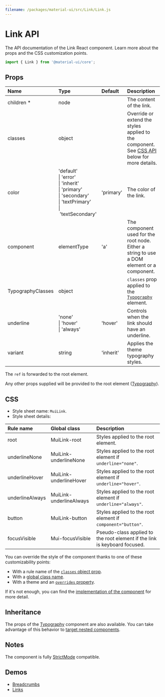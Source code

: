 ```yaml
---
filename: /packages/material-ui/src/Link/Link.js
---
```


<!--- This documentation is automatically generated, do not try to edit it. -->

# Link API

<p class="description">The API documentation of the Link React component. Learn more about the props and the CSS customization points.</p>

```js
import { Link } from '@material-ui/core';
```



## Props

| Name | Type | Default | Description |
|:-----|:-----|:--------|:------------|
| <span class="prop-name required">children&nbsp;*</span> | <span class="prop-type">node</span> |  | The content of the link. |
| <span class="prop-name">classes</span> | <span class="prop-type">object</span> |  | Override or extend the styles applied to the component. See [CSS API](#css) below for more details. |
| <span class="prop-name">color</span> | <span class="prop-type">'default'<br>&#124;&nbsp;'error'<br>&#124;&nbsp;'inherit'<br>&#124;&nbsp;'primary'<br>&#124;&nbsp;'secondary'<br>&#124;&nbsp;'textPrimary'<br>&#124;&nbsp;'textSecondary'</span> | <span class="prop-default">'primary'</span> | The color of the link. |
| <span class="prop-name">component</span> | <span class="prop-type">elementType</span> | <span class="prop-default">'a'</span> | The component used for the root node. Either a string to use a DOM element or a component. |
| <span class="prop-name">TypographyClasses</span> | <span class="prop-type">object</span> |  | `classes` prop applied to the [`Typography`](/api/typography/) element. |
| <span class="prop-name">underline</span> | <span class="prop-type">'none'<br>&#124;&nbsp;'hover'<br>&#124;&nbsp;'always'</span> | <span class="prop-default">'hover'</span> | Controls when the link should have an underline. |
| <span class="prop-name">variant</span> | <span class="prop-type">string</span> | <span class="prop-default">'inherit'</span> | Applies the theme typography styles. |

The `ref` is forwarded to the root element.

Any other props supplied will be provided to the root element ([Typography](/api/typography/)).

## CSS

- Style sheet name: `MuiLink`.
- Style sheet details:

| Rule name | Global class | Description |
|:-----|:-------------|:------------|
| <span class="prop-name">root</span> | <span class="prop-name">MuiLink-root</span> | Styles applied to the root element.
| <span class="prop-name">underlineNone</span> | <span class="prop-name">MuiLink-underlineNone</span> | Styles applied to the root element if `underline="none"`.
| <span class="prop-name">underlineHover</span> | <span class="prop-name">MuiLink-underlineHover</span> | Styles applied to the root element if `underline="hover"`.
| <span class="prop-name">underlineAlways</span> | <span class="prop-name">MuiLink-underlineAlways</span> | Styles applied to the root element if `underline="always"`.
| <span class="prop-name">button</span> | <span class="prop-name">MuiLink-button</span> | Styles applied to the root element if `component="button"`.
| <span class="prop-name">focusVisible</span> | <span class="prop-name">Mui-focusVisible</span> | Pseudo-class applied to the root element if the link is keyboard focused.

You can override the style of the component thanks to one of these customizability points:

- With a rule name of the [`classes` object prop](/customization/components/#overriding-styles-with-classes).
- With a [global class name](/customization/components/#overriding-styles-with-global-class-names).
- With a theme and an [`overrides` property](/customization/globals/#css).

If it's not enough, you can find the [implementation of the component](https://github.com/mui-org/material-ui/blob/master/packages/material-ui/src/Link/Link.js) for more detail.

## Inheritance

The props of the [Typography](/api/typography/) component are also available.
You can take advantage of this behavior to [target nested components](/guides/api/#spread).

## Notes

The component is fully [StrictMode](https://reactjs.org/docs/strict-mode.html) compatible.

## Demos

- [Breadcrumbs](/components/breadcrumbs/)
- [Links](/components/links/)

